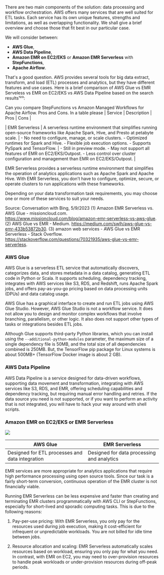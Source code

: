 
There are two main components of the solution: data processing and workflow orchestration. AWS offers many services that are well suited for ETL tasks. Each service has its own unique features, strengths and limitations, as well as overlapping functionality. We shall give a brief overview and choose those that fit best in our particular case.  

We will consider between:
- **AWS Glue**, 
- **AWS Data Pipeline**, 
- **Amazon EMR on EC2/EKS** or **Amazon EMR Serverless** with **StepFunctions**,
- **Apache Airflow**. 


That's a good question. AWS provides several tools for big data extract, transform, and load (ETL) processes and analytics, but they have different features and use cases. Here is a brief comparison of AWS Glue vs EMR Serveless vs EMR on EC2/EKS vs AWS Data Pipeline based on the search results¹²³:




Can you compare StepFunctions vs Amazon Managed Workflows for Apache Airflow. Pros and Cons. In a table please | Service | Description | Pros | Cons |

| EMR Serverless | A serverless runtime environment that simplifies running open-source frameworks like Apache Spark, Hive, and Presto at petabyte scale. | - No need to configure, manage, or scale clusters. - Optimized runtimes for Spark and Hive. - Flexible job execution options. - Supports PySpark and TensorFlow. | - Still in preview mode. - May not support all features of EMR on EC2/EKS/Outpost. - Less control over cluster configuration and management than EMR on EC2/EKS/Outpost. |

EMR Serverless provides a serverless runtime environment that simplifies the operation of analytics applications such as Apache Spark and Apache Hive. With EMR Serverless, you don’t have to configure, optimize, secure, or operate clusters to run applications with these frameworks.

Depending on your data transformation task requirements, you may choose one or more of these services to suit your needs.

Source: Conversation with Bing, 5/9/2023
(1) Amazon EMR Serverless vs. AWS Glue - missioncloud.com. https://www.missioncloud.com/blog/amazon-emr-serverless-vs-aws-glue.
(2) AWS Glue vs EMR - Medium. https://medium.com/swlh/aws-glue-vs-emr-433b53872b30.
(3) amazon web services - AWS Glue vs EMR Serverless - Stack Overflow. https://stackoverflow.com/questions/70321935/aws-glue-vs-emr-serverless.


### AWS Glue

AWS Glue is a serverless ETL service that automatically discovers, categorizes data, and stores metadata in a data catalog, generating ETL code in Python or Scala. It supports scheduling, dependency tracking, integrates with AWS services like S3, RDS, and Redshift, runs Apache Spark jobs, and offers pay-as-you-go pricing based on data processing units (DPUs) and data catalog usage.

AWS Glue has a graphical interface to create and run ETL jobs using AWS Glue Studio. However, AWS Glue Studio is not a workflow service. It does not allow you to design and monitor complex workflows that involve branching, parallelism, or other logic. It also does not support other types of tasks or integrations besides ETL jobs.

Although Glue supports third-party Python libraries, which you can install using the `--additional-python-modules` parameter, the maximum size of a single dependency file is 50MB, and the total size of all dependencies combined is 250MB. But, the TensorFlow pip package for Linux systems is about 500MB+ (TensorFlow Docker image is about 2 GB).

### AWS Data Pipeline

AWS Data Pipeline is a service designed for data-driven workflows, supporting data movement and transformation, integrating with AWS services like S3, RDS, and EMR, offering scheduling capabilities and dependency tracking, but requiring manual error handling and retries. If the data source you need is not supported, or if you want to perform an activity that is not integrated, you will have to hack your way around with shell scripts.

### Amazon EMR on EC2/EKS or EMR Serverless
![](img/Arch_Amazon-EMR_64.png)

| AWS Glue | EMR Serverless |
| --- | --- |
| Designed for ETL processes and data integration | Designed for data processing and analytics |

EMR services are more appropriate for analytics applications that require high performance processing using open source tools. Since our task is a fairly short-term conversion, continuous operation of the EMR cluster is not financially viable.

Running EMR Serverless can be less expensive and faster than creating and terminating EMR clusters programmatically with AWS CLI or StepFunctions, especially for short-lived and sporadic computing tasks. This is due to the following reasons:

1. Pay-per-use pricing: With EMR Serverless, you only pay for the resources used during job execution, making it cost-efficient for infrequent or unpredictable workloads. You are not billed for idle time between jobs.

2. Resource allocation and scaling: EMR Serverless automatically scales resources based on workload, ensuring you only pay for what you need. In contrast, with EMR on EC2, you may need to over-provision resources to handle peak workloads or under-provision resources during off-peak periods.
